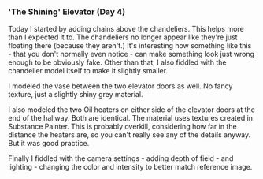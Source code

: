 ### 'The Shining' Elevator (Day 4)

Today I started by adding chains above the chandeliers. This helps more than I expected it to.
The chandeliers no longer appear like they're just floating there (because they aren't.) It's
interesting how something like this - that you don't normally even notice - can make something
look just wrong enough to be obviously fake. Other than that, I also fiddled with the chandelier
model itself to make it slightly smaller.

I modeled the vase between the two elevator doors as well. No fancy texture, just a slightly
shiny grey material.

I also modeled the two Oil heaters on either side of the elevator doors at the end of the hallway.
Both are identical. The material uses textures created in Substance Painter. This is probably
overkill, considering how far in the distance the heaters are, so you can't really see any of
the details anyway. But it was good practice.

Finally I fiddled with the camera settings - adding depth of field - and lighting - changing the
color and intensity to better match reference image.
